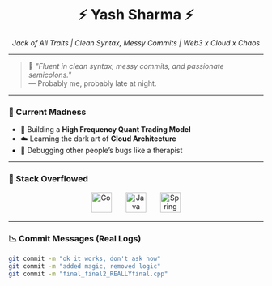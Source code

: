 <h1 align="center">⚡ Yash Sharma ⚡</h1>
<p align="center"><em>Jack of All Traits | Clean Syntax, Messy Commits | Web3 x Cloud x Chaos</em></p>

---

> 💬 <em>"Fluent in clean syntax, messy commits, and passionate semicolons."</em>  
> — Probably me, probably late at night.

---

### 🧠 Current Madness
- 🧩 Building a **High Frequency Quant Trading Model**
- ☁️ Learning the dark art of **Cloud Architecture**
- 🔧 Debugging other people’s bugs like a therapist

---

### 🧰 Stack Overflowed

<p align="center">
  <a href="https://golang.org" target="_blank" style="margin:0 12px; text-decoration:none; display:inline-block;">
    <img src="https://skillicons.dev/icons?i=go" alt="Go" width="40" height="40" style="transition: transform 0.3s ease;" onmouseover="this.style.transform='scale(1.3)';" onmouseout="this.style.transform='scale(1)';" />
  </a>
  <a href="https://www.java.com" target="_blank" style="margin:0 12px; text-decoration:none; display:inline-block;">
    <img src="https://skillicons.dev/icons?i=java" alt="Java" width="40" height="40" style="transition: transform 0.3s ease; filter: grayscale(0%);" onmouseover="this.style.transform='scale(1.3)';" onmouseout="this.style.transform='scale(1)';" />
  </a>
  <a href="https://spring.io" target="_blank" style="margin:0 12px; text-decoration:none; display:inline-block;">
    <img src="https://skillicons.dev/icons?i=spring" alt="Spring" width="40" height="40" style="transition: transform 0.3s ease; filter: grayscale(0%);" onmouseover="this.style.transform='scale(1.3)';" onmouseout="this.style.transform='scale(1)';" />
  </a>
  <!-- Add more icons similarly -->
</p>

---

### 📉 Commit Messages (Real Logs)
```bash
git commit -m "ok it works, don't ask how"
git commit -m "added magic, removed logic"
git commit -m "final_final2_REALLYfinal.cpp"
